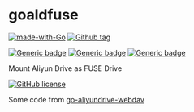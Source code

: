 # goaldfuse
[![made-with-Go](https://img.shields.io/badge/Made%20with-Go-1f425f.svg)](http://golang.org)
[![Github tag](https://badgen.net/github/tag/topcheer/goaldfuse)](https://github.com/topcheer/goaldfuse/tags/)

[![Generic badge](https://img.shields.io/badge/Linux-Ok-<COLOR>.svg)](https://shields.io/)
[![Generic badge](https://img.shields.io/badge/MacOS-Ok-<COLOR>.svg)](https://shields.io/)
[![Generic badge](https://img.shields.io/badge/Windows-WIP-red.svg)](https://shields.io/)

Mount Aliyun Drive as FUSE Drive



[![GitHub license](https://badgen.net/github/license/topcheer/goaldfuse)](https://github.com/topcheer/goaldfuse/blob/master/LICENSE)

Some code from [go-aliyundrive-webdav](https://github.com/LinkLeong/go-aliyundrive-webdav)